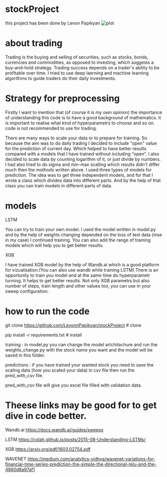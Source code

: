 # stockProject
this project has been done by Levon Papikyan 
![plot](C:\Users\User\Desktop\me\photo_2022-06-09_15-03-47.png)

# about trading

Trading is the buying and selling of securities, such as stocks, bonds, currencies and commodities, as opposed to investing, which suggests a buy-and-hold strategy. Trading success depends on a trader's ability to be profitable over time. I tried to use deep laerning and machine learning algorithms to guide traders do their daily investments.

# Strategy for preprocessing

Firstly I want to mention that (of course it is my own opinion) the importance of understanding this code is to have a good background of mathematics. it is important to realise what kind of hyperparametrs to choose and so on. code is not recommended to use for trading.

There are many ways to scale your data or to prepare for training. So because the aim was to do daily trading I decided to include 
"open" value for the prediction of current day. Which helped to have better results compared with a models that I have trained 
without including "open". I also decided to scale data by counting logarithm of it, or just divide by numbers. I had also tried to do sigma and min-max scalling which results didn't differ much then the mothods written above.
I used three types of models for prediction. The idea was to get three independent models, and for that I wrote a class which divides data into different parts. And by the help of that class you can train models in different parts of data. 

# models

LSTM

You can try to train your own model. I used the model written in model.py and by the help of weights changing depended on the 
loss of test data (mse in my case) I continued training. You can also add the range of training models which will help you to 
get better results.

XGB

I have trained XGB model by the help of Wandb.ai which is a good platform for vizualisation.(You can also use wandb while training LSTM) There is an opportunity to train you model and at the same time do hyperparametr tunning. It helps to get better results. Not only XGB parametrs but also number of steps, train length and other values too, you can use in your sweep configuration.
 
# how to run the code

git clone https://github.com/LevonnPapikyan/stockProject  # clone

pip install -r requirements.txt  # install

 training : in model.py you can change the model artchitachure and run the weights_change.py with the stock name you want and the model will be saved in this folder. 
 
 predictions : if you have trained your wanted stock you need to save the scaling data (how you scaled your data) in csv file then run the pred_with_csv file.

 pred_with_csv file will give you excel file filled with validation data.



# Theese links may be good for to get dive in code better.

Wandb.ai   https://docs.wandb.ai/guides/sweeps

LSTM       https://colah.github.io/posts/2015-08-Understanding-LSTMs/

XGB        https://arxiv.org/pdf/1603.02754.pdf

WAVENET    https://medium.com/analytics-vidhya/wavenet-variations-for-financial-time-series-prediction-the-simple-the-directional-relu-and-the-4860d8a97af1
